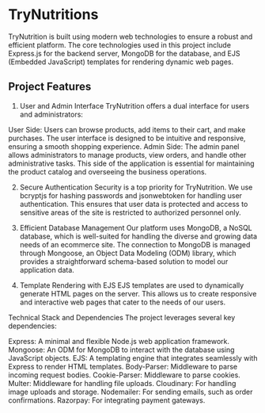 # TryNutritions
TryNutrition is built using modern web technologies to ensure a robust and efficient platform. The core technologies used in this project include Express.js for the backend server, MongoDB for the database, and EJS (Embedded JavaScript) templates for rendering dynamic web pages.

## Project Features
1. User and Admin Interface
TryNutrition offers a dual interface for users and administrators:

User Side: Users can browse products, add items to their cart, and make purchases. The user interface is designed to be intuitive and responsive, ensuring a smooth shopping experience.
Admin Side: The admin panel allows administrators to manage products, view orders, and handle other administrative tasks. This side of the application is essential for maintaining the product catalog and overseeing the business operations.

2. Secure Authentication
Security is a top priority for TryNutrition. We use bcryptjs for hashing passwords and jsonwebtoken for handling user authentication. This ensures that user data is protected and access to sensitive areas of the site is restricted to authorized personnel only.

3. Efficient Database Management
Our platform uses MongoDB, a NoSQL database, which is well-suited for handling the diverse and growing data needs of an ecommerce site. The connection to MongoDB is managed through Mongoose, an Object Data Modeling (ODM) library, which provides a straightforward schema-based solution to model our application data.

4. Template Rendering with EJS
EJS templates are used to dynamically generate HTML pages on the server. This allows us to create responsive and interactive web pages that cater to the needs of our users.

Technical Stack and Dependencies
The project leverages several key dependencies:

Express: A minimal and flexible Node.js web application framework.
Mongoose: An ODM for MongoDB to interact with the database using JavaScript objects.
EJS: A templating engine that integrates seamlessly with Express to render HTML templates.
Body-Parser: Middleware to parse incoming request bodies.
Cookie-Parser: Middleware to parse cookies.
Multer: Middleware for handling file uploads.
Cloudinary: For handling image uploads and storage.
Nodemailer: For sending emails, such as order confirmations.
Razorpay: For integrating payment gateways.